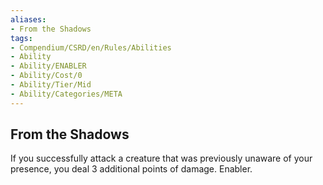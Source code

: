 ```yaml
---
aliases:
- From the Shadows
tags:
- Compendium/CSRD/en/Rules/Abilities
- Ability
- Ability/ENABLER
- Ability/Cost/0
- Ability/Tier/Mid
- Ability/Categories/META
---
```


  
## From the Shadows  
If you successfully attack a creature that was previously unaware of your presence, you deal 3 additional points of damage. Enabler. 